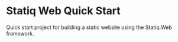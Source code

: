 
# Statiq Web Quick Start

Quick start project for building a static website using the Statiq.Web framework.
